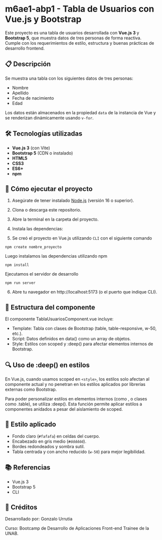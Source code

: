 # m6ae1-abp1 - Tabla de Usuarios con Vue.js y Bootstrap

Este proyecto es una tabla de usuarios desarrollada con **Vue.js 3** y **Bootstrap 5**, que muestra datos de tres personas de forma reactiva. Cumple con los requerimientos de estilo, estructura y buenas prácticas de desarrollo frontend.

## 📋 Descripción

Se muestra una tabla con los siguientes datos de tres personas:
- Nombre
- Apellido
- Fecha de nacimiento
- Edad

Los datos están almacenados en la propiedad `data` de la instancia de Vue y se renderizan dinámicamente usando `v-for`.

## 🛠️ Tecnologías utilizadas

- **Vue.js 3** (con Vite)
- **Bootstrap 5** (CDN o instalado)
- **HTML5**
- **CSS3**
- **ES6+**
- **npm**

## 🚀 Cómo ejecutar el proyecto

1. Asegúrate de tener instalado [Node.js](https://nodejs.org/es/download) (versión 16 o superior).
2. Clona o descarga este repositorio.
3. Abre la terminal en la carpeta del proyecto.
4. Instala las dependencias:

5.   Se creó el proyecto en Vue.js utilizando `CLI` con el siguiente comando
 ```
 npm create nombre_proyecto
 ```
 Luego instalamos las dependencias utilizando npm
```
npm install
```
Ejecutamos el servidor de desarrollo

```
npm run server
```
6. Abre tu navegador en http://localhost:5173 (o el puerto que indique CLI).

## 🧩 Estructura del componente

El componente TablaUsuariosComponent.vue incluye:

- Template: Tabla con clases de Bootstrap (table, table-responsive, w-50, etc.).
- Script: Datos definidos en data() como un array de objetos.
- Style: Estilos con scoped y :deep() para afectar elementos internos de Bootstrap.

## 🔍 Uso de :deep() en estilos
En Vue.js, cuando usamos scoped en `<style>`, los estilos solo afectan al componente actual y no penetran en los estilos aplicados por librerías externas como Bootstrap.

Para poder personalizar estilos en elementos internos (como <th>, <td> o clases como .table), se utiliza :deep(). Esta función permite aplicar estilos a componentes anidados a pesar del aislamiento de scoped.

## 🎨 Estilo aplicado

- Fondo claro (`#fafafa`) en celdas del cuerpo.
- Encabezado en gris medio (`#dddddd`).
- Bordes redondeados y sombra sutil.
- Tabla centrada y con ancho reducido (`w-50`) para mejor legibilidad.


## 📚 Referencias
- Vue.js 3
- Bootstrap 5
- CLI

## 🙌 Créditos
Desarrollado por: Gonzalo Urrutia

Curso: Bootcamp de Desarrollo de Aplicaciones Front-end Trainee de la UNAB.